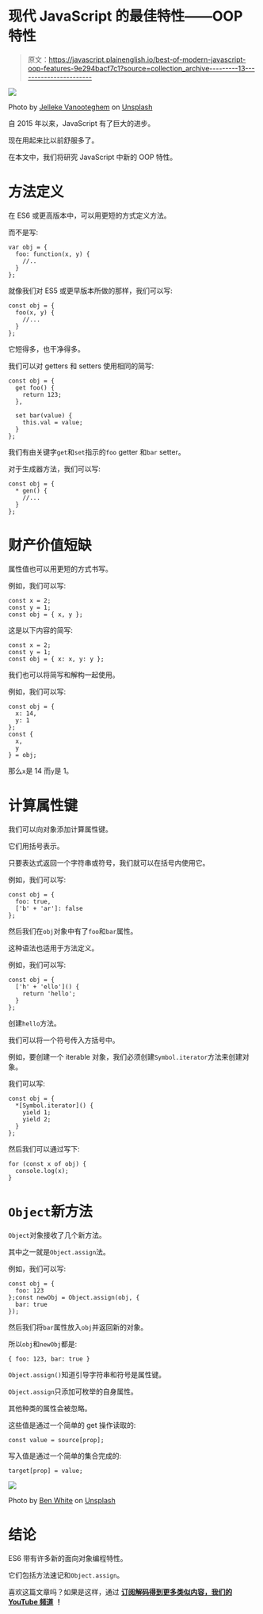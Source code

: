 # 现代 JavaScript 的最佳特性——OOP 特性

> 原文：<https://javascript.plainenglish.io/best-of-modern-javascript-oop-features-9e294bacf7c1?source=collection_archive---------13----------------------->

![](img/8aaaaa86e8fdf062f61723b03faffa3e.png)

Photo by [Jelleke Vanooteghem](https://unsplash.com/@ilumire?utm_source=medium&utm_medium=referral) on [Unsplash](https://unsplash.com?utm_source=medium&utm_medium=referral)

自 2015 年以来，JavaScript 有了巨大的进步。

现在用起来比以前舒服多了。

在本文中，我们将研究 JavaScript 中新的 OOP 特性。

# 方法定义

在 ES6 或更高版本中，可以用更短的方式定义方法。

而不是写:

```
var obj = {
  foo: function(x, y) {
    //..
  }
};
```

就像我们对 ES5 或更早版本所做的那样，我们可以写:

```
const obj = {
  foo(x, y) {
    //...
  }
};
```

它短得多，也干净得多。

我们可以对 getters 和 setters 使用相同的简写:

```
const obj = {
  get foo() {
    return 123;
  },

  set bar(value) {
    this.val = value;
  }
};
```

我们有由关键字`get`和`set`指示的`foo` getter 和`bar` setter。

对于生成器方法，我们可以写:

```
const obj = {
  * gen() {
    //...
  }
};
```

# 财产价值短缺

属性值也可以用更短的方式书写。

例如，我们可以写:

```
const x = 2;
const y = 1;
const obj = { x, y };
```

这是以下内容的简写:

```
const x = 2;
const y = 1;
const obj = { x: x, y: y };
```

我们也可以将简写和解构一起使用。

例如，我们可以写:

```
const obj = {
  x: 14,
  y: 1
};
const {
  x,
  y
} = obj;
```

那么`x`是 14 而`y`是 1。

# 计算属性键

我们可以向对象添加计算属性键。

它们用括号表示。

只要表达式返回一个字符串或符号，我们就可以在括号内使用它。

例如，我们可以写:

```
const obj = {
  foo: true,
  ['b' + 'ar']: false
};
```

然后我们在`obj`对象中有了`foo`和`bar`属性。

这种语法也适用于方法定义。

例如，我们可以写:

```
const obj = {
  ['h' + 'ello']() {
    return 'hello';
  }
};
```

创建`hello`方法。

我们可以将一个符号传入方括号中。

例如，要创建一个 iterable 对象，我们必须创建`Symbol.iterator`方法来创建对象。

我们可以写:

```
const obj = {
  *[Symbol.iterator]() {
    yield 1;
    yield 2;
  }
};
```

然后我们可以通过写下:

```
for (const x of obj) {
  console.log(x);
}
```

# `Object`新方法

`Object`对象接收了几个新方法。

其中之一就是`Object.assign`法。

例如，我们可以写:

```
const obj = {
  foo: 123
};const newObj = Object.assign(obj, {
  bar: true
});
```

然后我们将`bar`属性放入`obj`并返回新的对象。

所以`obj`和`newObj`都是:

```
{ foo: 123, bar: true }
```

`Object.assign()`知道引导字符串和符号是属性键。

`Object.assign`只添加可枚举的自身属性。

其他种类的属性会被忽略。

这些值是通过一个简单的 get 操作读取的:

```
const value = source[prop];
```

写入值是通过一个简单的集合完成的:

```
target[prop] = value;
```

![](img/ac47a10c2b14a11476c39706aa23badd.png)

Photo by [Ben White](https://unsplash.com/@benwhitephotography?utm_source=medium&utm_medium=referral) on [Unsplash](https://unsplash.com?utm_source=medium&utm_medium=referral)

# 结论

ES6 带有许多新的面向对象编程特性。

它们包括方法速记和`Object.assign`。

喜欢这篇文章吗？如果是这样，通过 [**订阅解码得到更多类似内容，我们的 YouTube 频道**](https://www.youtube.com/channel/UCtipWUghju290NWcn8jhyAw) **！**